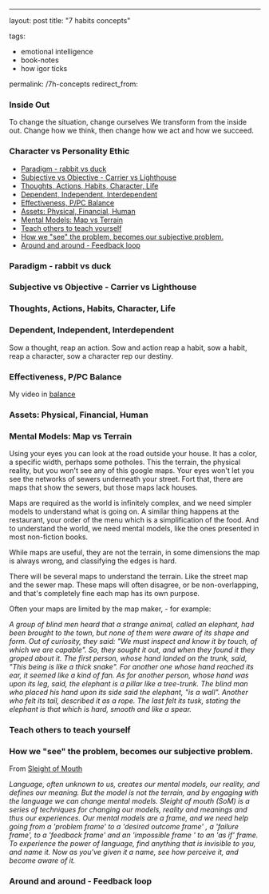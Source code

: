---

layout: post
title: "7 habits concepts"

tags:

- emotional intelligence
- book-notes
- how igor ticks

permalink: /7h-concepts
redirect_from:

### Inside Out

To change the situation, change ourselves
We transform from the inside out. Change how we think, then change how we act and how we succeed.

### Character vs Personality Ethic

<!-- vim-markdown-toc GFM -->

- [Paradigm - rabbit vs duck](#paradigm---rabbit-vs-duck)
- [Subjective vs Objective - Carrier vs Lighthouse](#subjective-vs-objective---carrier-vs-lighthouse)
- [Thoughts, Actions, Habits, Character, Life](#thoughts-actions-habits-character-life)
- [Dependent, Independent, Interdependent](#dependent-independent-interdependent)
- [Effectiveness, P/PC Balance](#effectiveness-ppc-balance)
- [Assets: Physical, Financial, Human](#assets-physical-financial-human)
- [Mental Models: Map vs Terrain](#mental-models-map-vs-terrain)
- [Teach others to teach yourself](#teach-others-to-teach-yourself)
- [How we "see" the problem, becomes our subjective problem.](#how-we-see-the-problem-becomes-our-subjective-problem)
- [Around and around - Feedback loop](#around-and-around---feedback-loop)

<!-- vim-markdown-toc -->

### Paradigm - rabbit vs duck

### Subjective vs Objective - Carrier vs Lighthouse

### Thoughts, Actions, Habits, Character, Life

### Dependent, Independent, Interdependent

Sow a thought, reap an action. Sow and action reap a habit, sow a habit, reap a character, sow a character rep our destiny.

### Effectiveness, P/PC Balance

My video in [balance](/balance)

### Assets: Physical, Financial, Human

### Mental Models: Map vs Terrain

Using your eyes you can look at the road outside your house. It has a color, a specific width, perhaps some potholes. This the terrain, the physical reality, but you won't see any of this google maps. Your eyes won't let you see the networks of sewers underneath your street. Fort that, there are maps that show the sewers, but those maps lack houses.

Maps are required as the world is infinitely complex, and we need simpler models to understand what is going on. A similar thing happens at the restaurant, your order of the menu which is a simplification of the food. And to understand the world, we need mental models, like the ones presented in most non-fiction books.

While maps are useful, they are not the terrain, in some dimensions the map is always wrong, and classifying the edges is hard.

There will be several maps to understand the terrain. Like the street map and the sewer map. These maps will often disagree, or be non-overlapping, and that's completely fine each map has its own purpose.

Often your maps are limited by the map maker, - for example:

_A group of blind men heard that a strange animal, called an elephant, had been brought to the town, but none of them were aware of its shape and form. Out of curiosity, they said: "We must inspect and know it by touch, of which we are capable". So, they sought it out, and when they found it they groped about it. The first person, whose hand landed on the trunk, said, "This being is like a thick snake". For another one whose hand reached its ear, it seemed like a kind of fan. As for another person, whose hand was upon its leg, said, the elephant is a pillar like a tree-trunk. The blind man who placed his hand upon its side said the elephant, "is a wall". Another who felt its tail, described it as a rope. The last felt its tusk, stating the elephant is that which is hard, smooth and like a spear._

### Teach others to teach yourself

### How we "see" the problem, becomes our subjective problem.

From [Sleight of Mouth](/som)

_Language, often unknown to us, creates our mental models, our reality, and defines our meaning. But the model is not the terrain, and by engaging with the language we can change mental models. Sleight of mouth (SoM) is a series of techniques for changing our models, reality and meanings and thus our experiences. Our mental models are a frame, and we need help going from a 'problem frame' to a 'desired outcome frame' , a 'failure frame', to a 'feedback frame' and an 'impossible frame ' to an 'as if' frame. To experience the power of language, find anything that is invisible to you, and name it. Now as you've given it a name, see how perceive it, and become aware of it._

### Around and around - Feedback loop
